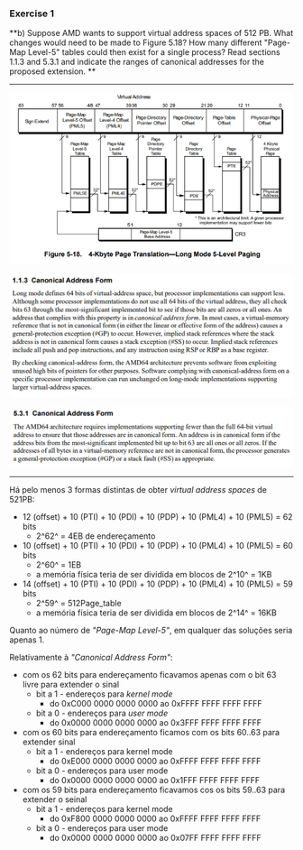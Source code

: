 ### Exercise 1

**b) Suppose AMD wants to support virtual address spaces of 512 PB. What changes would need to be made to Figure 5.18? How many different "Page-Map Level-5" tables could then exist for a single process? Read sections 1.1.3 and 5.3.1 and indicate the ranges of canonical addresses for the proposed extension.
**

----

![Figure 5.18](./img/5_18.jpeg)

![section 1.1.3](./img/section_1_1_3.jpeg)

![section 5.3.1](./img/section_5_3_1.jpeg)

----

Há pelo menos 3 formas distintas de obter *virtual address spaces* de 521PB:

- 12 (offset) + 10 (PTI) + 10 (PDI) + 10 (PDP) + 10 (PML4) + 10 (PML5) = 62 bits
  - 2^62^ = 4EB de endereçamento
- 10 (offset) + 10 (PTI) + 10 (PDI) + 10 (PDP) + 10 (PML4) + 10 (PML5) = 60 bits
  - 2^60^ = 1EB
  - a memória física teria de ser dividida em blocos de 2^10^ = 1KB
- 14 (offset) + 10 (PTI) + 10 (PDI) + 10 (PDP) + 10 (PML4) + 10 (PML5) = 59 bits
  - 2^59^ = 512Page_table
  - a memória física teria de ser dividida em blocos de 2^14^ = 16KB

Quanto ao número de *"Page-Map Level-5"*, em qualquer das soluções seria apenas 1.

Relativamente à *"Canonical Address Form"*:

- com os 62 bits para endereçamento ficavamos apenas com o bit 63 livre para extender o sinal
  - bit a 1 - endereços para *kernel mode*
    - do 0xC000 0000 0000 0000 ao 0xFFFF FFFF FFFF FFFF
  - bit a 0 - endereços para *user mode*
    - do 0x0000 0000 0000 0000 ao 0x3FFF FFFF FFFF FFFF
- com os 60 bits para endereçamento ficamos com os bits 60..63 para extender sinal
  - bit a 1 - endereços para kernel mode
    - do 0xE000 0000 0000 0000 ao 0xFFFF FFFF FFFF FFFF
  - bit a 0 - endereços para user mode
    - do 0x0000 0000 0000 0000 ao 0x1FFF FFFF FFFF FFFF
- com os 59 bits para endereçamento ficavamos cos os bits 59..63 para extender o seinal
  - bit a 1 - endereços para kernel mode
    - do 0xF800 0000 0000 0000 ao 0xFFFF FFFF FFFF FFFF
  - bit a 0 - endereços para user mode
    - do 0x0000 0000 0000 0000 ao 0x07FF FFFF FFFF FFFF
